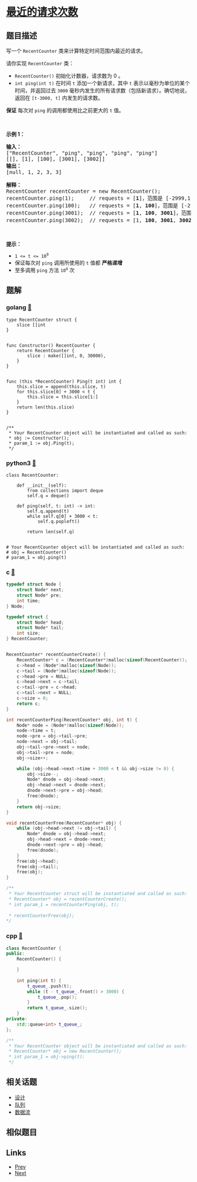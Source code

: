 
# [最近的请求次数](https://leetcode-cn.com/problems/number-of-recent-calls)

## 题目描述

<p>写一个&nbsp;<code>RecentCounter</code>&nbsp;类来计算特定时间范围内最近的请求。</p>

<p>请你实现 <code>RecentCounter</code> 类：</p>

<ul>
	<li><code>RecentCounter()</code> 初始化计数器，请求数为 0 。</li>
	<li><code>int ping(int t)</code> 在时间 <code>t</code> 添加一个新请求，其中 <code>t</code> 表示以毫秒为单位的某个时间，并返回过去 <code>3000</code> 毫秒内发生的所有请求数（包括新请求）。确切地说，返回在 <code>[t-3000, t]</code> 内发生的请求数。</li>
</ul>

<p><strong>保证</strong> 每次对 <code>ping</code> 的调用都使用比之前更大的 <code>t</code> 值。</p>

<p>&nbsp;</p>

<p><strong>示例 1：</strong></p>

<pre>
<strong>输入：</strong>
["RecentCounter", "ping", "ping", "ping", "ping"]
[[], [1], [100], [3001], [3002]]
<strong>输出：</strong>
[null, 1, 2, 3, 3]

<strong>解释：</strong>
RecentCounter recentCounter = new RecentCounter();
recentCounter.ping(1);     // requests = [<strong>1</strong>]，范围是 [-2999,1]，返回 1
recentCounter.ping(100);   // requests = [<strong>1</strong>, <strong>100</strong>]，范围是 [-2900,100]，返回 2
recentCounter.ping(3001);  // requests = [<strong>1</strong>, <strong>100</strong>, <strong>3001</strong>]，范围是 [1,3001]，返回 3
recentCounter.ping(3002);  // requests = [1, <strong>100</strong>, <strong>3001</strong>, <strong>3002</strong>]，范围是 [2,3002]，返回 3
</pre>

<p>&nbsp;</p>

<p><strong>提示：</strong></p>

<ul>
	<li><code>1 &lt;= t &lt;= 10<sup>9</sup></code></li>
	<li>保证每次对 <code>ping</code> 调用所使用的 <code>t</code> 值都 <strong>严格递增</strong></li>
	<li>至多调用 <code>ping</code> 方法 <code>10<sup>4</sup></code> 次</li>
</ul>


## 题解

### golang [🔗](number-of-recent-calls.go) 
```golang
type RecentCounter struct {
    slice []int
}


func Constructor() RecentCounter {
    return RecentCounter {
        slice : make([]int, 0, 30000),
    }    
}


func (this *RecentCounter) Ping(t int) int {
    this.slice = append(this.slice, t)
    for this.slice[0] + 3000 < t {
        this.slice = this.slice[1:]
    }
    return len(this.slice)
}


/**
 * Your RecentCounter object will be instantiated and called as such:
 * obj := Constructor();
 * param_1 := obj.Ping(t);
 */
```
### python3 [🔗](number-of-recent-calls.py) 
```python3
class RecentCounter:

    def __init__(self):
        from collections import deque
        self.q = deque()

    def ping(self, t: int) -> int:
        self.q.append(t)
        while self.q[0] + 3000 < t:
            self.q.popleft()

        return len(self.q)


# Your RecentCounter object will be instantiated and called as such:
# obj = RecentCounter()
# param_1 = obj.ping(t)
```
### c [🔗](number-of-recent-calls.c) 
```c
typedef struct Node {
    struct Node* next;
    struct Node* pre;
    int time;
} Node;

typedef struct {
    struct Node* head;
    struct Node* tail;
    int size;
} RecentCounter;


RecentCounter* recentCounterCreate() {
    RecentCounter* c = (RecentCounter*)malloc(sizeof(RecentCounter));
    c->head = (Node*)malloc(sizeof(Node));
    c->tail = (Node*)malloc(sizeof(Node));
    c->head->pre = NULL;
    c->head->next = c->tail;
    c->tail->pre = c->head;
    c->tail->next = NULL;
    c->size = 0;
    return c;
}

int recentCounterPing(RecentCounter* obj, int t) {
    Node* node = (Node*)malloc(sizeof(Node));
    node->time = t;
    node->pre = obj->tail->pre;
    node->next = obj->tail;
    obj->tail->pre->next = node;
    obj->tail->pre = node;
    obj->size++;

    while (obj->head->next->time + 3000 < t && obj->size != 0) {
        obj->size--;
        Node* dnode = obj->head->next;
        obj->head->next = dnode->next;
        dnode->next->pre = obj->head;
        free(dnode);
    }
    return obj->size;
}

void recentCounterFree(RecentCounter* obj) {
    while (obj->head->next != obj->tail) {
        Node* dnode = obj->head->next;
        obj->head->next = dnode->next;
        dnode->next->pre = obj->head;
        free(dnode);
    }
    free(obj->head);
    free(obj->tail);  
    free(obj);
}

/**
 * Your RecentCounter struct will be instantiated and called as such:
 * RecentCounter* obj = recentCounterCreate();
 * int param_1 = recentCounterPing(obj, t);
 
 * recentCounterFree(obj);
*/
```
### cpp [🔗](number-of-recent-calls.cpp) 
```cpp
class RecentCounter {
public:
    RecentCounter() {

    }
    
    int ping(int t) {
        t_queue_.push(t);
        while (t - t_queue_.front() > 3000) {
            t_queue_.pop();
        }
        return t_queue_.size();
    }
private:
    std::queue<int> t_queue_;
};

/**
 * Your RecentCounter object will be instantiated and called as such:
 * RecentCounter* obj = new RecentCounter();
 * int param_1 = obj->ping(t);
 */
```


## 相关话题

- [设计](../../tags/design.md) 
- [队列](../../tags/queue.md) 
- [数据流](../../tags/data-stream.md) 


## 相似题目



## Links

- [Prev](../unique-email-addresses/README.md) 
- [Next](../range-sum-of-bst/README.md) 

